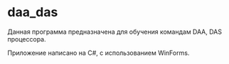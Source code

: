 # daa_das

Данная программа предназначена для обучения командам DAA, DAS процессора.

Приложение написано на C#, с использованием WinForms.
